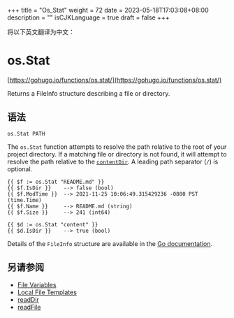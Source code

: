 +++
title = "Os_Stat"
weight = 72
date = 2023-05-18T17:03:08+08:00
description = ""
isCJKLanguage = true
draft = false
+++

将以下英文翻译为中文：
# os.Stat

[https://gohugo.io/functions/os.stat/](https://gohugo.io/functions/os.stat/)

Returns a FileInfo structure describing a file or directory.

## 语法

```
os.Stat PATH
```

The `os.Stat` function attempts to resolve the path relative to the root of your project directory. If a matching file or directory is not found, it will attempt to resolve the path relative to the [`contentDir`](https://gohugo.io/getting-started/configuration#contentdir). A leading path separator (`/`) is optional.

```go-html-template
{{ $f := os.Stat "README.md" }}
{{ $f.IsDir }}    --> false (bool)
{{ $f.ModTime }}  --> 2021-11-25 10:06:49.315429236 -0800 PST (time.Time)
{{ $f.Name }}     --> README.md (string)
{{ $f.Size }}     --> 241 (int64)

{{ $d := os.Stat "content" }}
{{ $d.IsDir }}    --> true (bool)
```

Details of the `FileInfo` structure are available in the [Go documentation](https://pkg.go.dev/io/fs#FileInfo).

## 另请参阅

- [File Variables](https://gohugo.io/variables/files/)
- [Local File Templates](https://gohugo.io/templates/files/)
- [readDir](https://gohugo.io/functions/readdir/)
- [readFile](https://gohugo.io/functions/readfile/)
